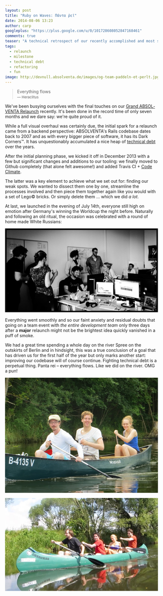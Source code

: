 ```yaml
---
layout: post
title: "Ruby on Waves: Πάντα ῥεῖ"
date: 2014-08-06 13:23
author: carp
googleplus: "https://plus.google.com/u/0/101728608052847168461"
comments: true
teaser: "A technical retrospect of our recently accomplished and most successful relaunch. Also, we took the liberty of unplugging ourselves and embarked on a team event. Quite Literally."
tags:
  - relaunch
  - milestone
  - technical debt
  - refactoring
  - fun
image: http://devnull.absolventa.de/images/og-team-paddeln-et-perlt.jpg
---
```


<blockquote>
Everything flows<br>
<small>&mdash; Heraclitus</small>
</blockquote>

<p/>

We've been busying ourselves with the final touches on our
<a href="https://www.absolventa.de/karriereguide/tipps/das-neue-absolventa" lang="de" title="The New ABSOLVENTA (German)">Grand ABSOLVENTA Relaunch</a>
recently. It's been done in the record time of only seven months and we dare say: we're quite proud of it.

While a full visual overhaul was certainly due, the initial spark for a
relaunch came from a backend perspective: ABSOLVENTA's Rails codebase
dates back to 2007 and as with every bigger piece of software, it has its
Dark Corners™. It has unquestionably accumulated a nice heap of [technical debt](https://en.wikipedia.org/wiki/Technical_debt) over the years.

After the initial planning phase, we kicked it off in December 2013 with a few
but significant changes and additions to our tooling: we finally moved to
Github completely (that alone felt awesome!) and added Travis CI +
[Code Climate](https://codeclimate.com/).

The latter was a key element to achieve what we set out for: finding our weak
spots. We wanted to dissect them one by one, streamline the processes involved
and then piece them together again like you would with a set of Lego&copy;
bricks. Or simply delete them … which we did _a lot_.

At last, we launched in the evening of July 14th, everyone still high on emotion
after Germany's winning the Worldcup the night before. Naturally and following an old ritual, the occasion was celebrated with a round of home made White Russians:

![git push production](/images/relaunch-2014-white-russian.jpg)

Everything went smoothly and so our faint anxiety and residual doubts that going on a team event with _the entire development team_ only three days after a **major** relaunch might not be the brightest idea quickly vanished in a puff of smoke.

We had a great time spending a whole day on the river Spree on the outskirts of Berlin and in hindsight, this was a true conclusion of a goal that has driven us for the first half of the year but only marks another start: improving our codebase will of course continue. Fighting technical debt is a perpetual thing. Panta rei – everything flows. Like we did on the river. OMG a pun!

![Markus, Daniel and Franzi](/images/team-paddeln-2014-boat1.jpg)

![Robin, Alex, Nina and Carsten](/images/team-paddeln-2014-boat0.jpg)
